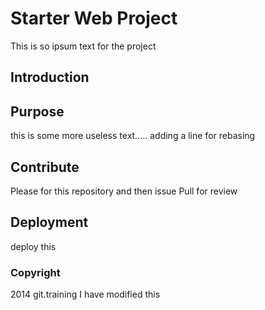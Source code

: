 # Starter Web Project
This is so ipsum text for the project
## Introduction

## Purpose
this is some more useless text..... adding a line for rebasing
## Contribute
Please for this repository and then issue Pull for review
## Deployment
deploy this

### Copyright
2014 git.training
I have modified this
